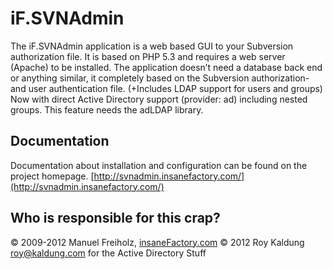iF.SVNAdmin
===========
The iF.SVNAdmin application is a web based GUI to your Subversion authorization 
file. It is based on PHP 5.3 and requires a web server (Apache) to be installed. 
The application doesn’t need a database back end or anything similar, it 
completely based on the Subversion authorization- and user authentication file. 
(+Includes LDAP support for users and groups)
Now with direct Active Directory support (provider: ad) including nested groups.
This feature needs the adLDAP library.


Documentation
-------------
Documentation about installation and configuration can be found on the project homepage.
[http://svnadmin.insanefactory.com/](http://svnadmin.insanefactory.com/)


Who is responsible for this crap?
---------------------------------
&copy; 2009-2012 Manuel Freiholz, [insaneFactory.com](http://www.insanefactory.com/)
&copy; 2012 Roy Kaldung <roy@kaldung.com> for the Active Directory Stuff